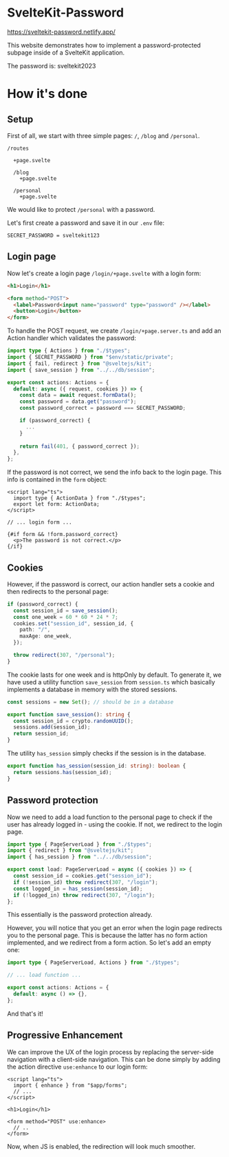 # SvelteKit-Password

https://sveltekit-password.netlify.app/

This website demonstrates how to implement a password-protected subpage inside of a SvelteKit application.

The password is: sveltekit2023

# How it's done

## Setup

First of all, we start with three simple pages: `/`, `/blog` and `/personal`.

```
/routes

  +page.svelte
  
  /blog
    +page.svelte
  
  /personal
    +page.svelte
```

We would like to protect `/personal` with a password.

Let's first create a password and save it in our `.env` file:

```
SECRET_PASSWORD = sveltekit123
```

## Login page

Now let's create a login page `/login/+page.svelte` with a login form:

```html
<h1>Login</h1>

<form method="POST">
  <label>Password<input name="password" type="password" /></label>
  <button>Login</button>
</form>
```

To handle the POST request, we create `/login/+page.server.ts` and add an Action handler which validates the password:

```typescript
import type { Actions } from "./$types";
import { SECRET_PASSWORD } from "$env/static/private";
import { fail, redirect } from "@sveltejs/kit";
import { save_session } from "../../db/session";

export const actions: Actions = {
  default: async ({ request, cookies }) => {
    const data = await request.formData();
    const password = data.get("password");
    const password_correct = password === SECRET_PASSWORD;

    if (password_correct) {
      ...
    }
    
    return fail(401, { password_correct });
  },
};
```

If the password is not correct, we send the info back to the login page. This info is contained in the `form` object:

```svelte
<script lang="ts">	
  import type { ActionData } from "./$types";
  export let form: ActionData;
</script>

// ... login form ...

{#if form && !form.password_correct}
  <p>The password is not correct.</p>
{/if}
```

## Cookies

However, if the password is correct, our action handler sets a cookie and then redirects to the personal page:

```typescript
if (password_correct) {
  const session_id = save_session();
  const one_week = 60 * 60 * 24 * 7;
  cookies.set("session_id", session_id, {
    path: "/",
    maxAge: one_week,
  });

  throw redirect(307, "/personal");
}
```

The cookie lasts for one week and is httpOnly by default. To generate it, we have used a utility function `save_session` from `session.ts` which basically implements a database in memory with the stored sessions.

```typescript
const sessions = new Set(); // should be in a database

export function save_session(): string {
  const session_id = crypto.randomUUID();
  sessions.add(session_id);
  return session_id;
}
```

The utility `has_session` simply checks if the session is in the database.

```typescript
export function has_session(session_id: string): boolean {
  return sessions.has(session_id);
}
```

## Password protection

Now we need to add a load function to the personal page to check if the user has already logged in - using the cookie. If not, we redirect to the login page.

```typescript
import type { PageServerLoad } from "./$types";
import { redirect } from "@sveltejs/kit";
import { has_session } from "../../db/session";

export const load: PageServerLoad = async ({ cookies }) => {
  const session_id = cookies.get("session_id");
  if (!session_id) throw redirect(307, "/login");
  const logged_in = has_session(session_id);
  if (!logged_in) throw redirect(307, "/login");
};
```

This essentially is the password protection already. 

However, you will notice that you get an error when the login page redirects you to the personal page. This is because the latter has no form action implemented, and we redirect from a form action. So let's add an empty one:

```typescript
import type { PageServerLoad, Actions } from "./$types";

// ... load function ...

export const actions: Actions = {
  default: async () => {},
};
```

And that's it!

## Progressive Enhancement
We can improve the UX of the login process by replacing the server-side navigation with a client-side navigation. This can be done simply by adding the action directive `use:enhance` to our login form:

```svelte
<script lang="ts">
  import { enhance } from "$app/forms";
  // ...
</script>

<h1>Login</h1>

<form method="POST" use:enhance>
  // ..
</form>
```

Now, when JS is enabled, the redirection will look much smoother.
